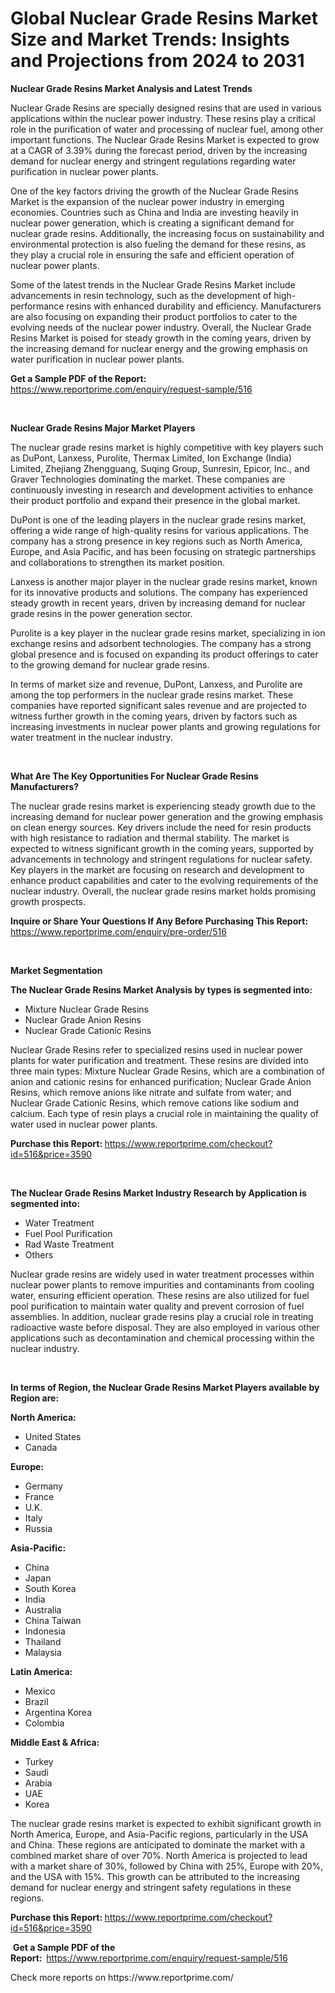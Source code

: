 <p><h1>Global Nuclear Grade Resins Market Size and Market Trends: Insights and Projections from 2024 to 2031</h1></p><p><strong>Nuclear Grade Resins Market Analysis and Latest Trends</strong></p>
<p><p>Nuclear Grade Resins are specially designed resins that are used in various applications within the nuclear power industry. These resins play a critical role in the purification of water and processing of nuclear fuel, among other important functions. The Nuclear Grade Resins Market is expected to grow at a CAGR of 3.39% during the forecast period, driven by the increasing demand for nuclear energy and stringent regulations regarding water purification in nuclear power plants.</p><p>One of the key factors driving the growth of the Nuclear Grade Resins Market is the expansion of the nuclear power industry in emerging economies. Countries such as China and India are investing heavily in nuclear power generation, which is creating a significant demand for nuclear grade resins. Additionally, the increasing focus on sustainability and environmental protection is also fueling the demand for these resins, as they play a crucial role in ensuring the safe and efficient operation of nuclear power plants.</p><p>Some of the latest trends in the Nuclear Grade Resins Market include advancements in resin technology, such as the development of high-performance resins with enhanced durability and efficiency. Manufacturers are also focusing on expanding their product portfolios to cater to the evolving needs of the nuclear power industry. Overall, the Nuclear Grade Resins Market is poised for steady growth in the coming years, driven by the increasing demand for nuclear energy and the growing emphasis on water purification in nuclear power plants.</p></p>
<p><strong>Get a Sample PDF of the Report:&nbsp;</strong> <a href="https://www.reportprime.com/enquiry/request-sample/516">https://www.reportprime.com/enquiry/request-sample/516</a></p>
<p>&nbsp;</p>
<p><strong>Nuclear Grade Resins Major Market Players</strong></p>
<p><p>The nuclear grade resins market is highly competitive with key players such as DuPont, Lanxess, Purolite, Thermax Limited, Ion Exchange (India) Limited, Zhejiang Zhengguang, Suqing Group, Sunresin, Epicor, Inc., and Graver Technologies dominating the market. These companies are continuously investing in research and development activities to enhance their product portfolio and expand their presence in the global market.</p><p>DuPont is one of the leading players in the nuclear grade resins market, offering a wide range of high-quality resins for various applications. The company has a strong presence in key regions such as North America, Europe, and Asia Pacific, and has been focusing on strategic partnerships and collaborations to strengthen its market position.</p><p>Lanxess is another major player in the nuclear grade resins market, known for its innovative products and solutions. The company has experienced steady growth in recent years, driven by increasing demand for nuclear grade resins in the power generation sector.</p><p>Purolite is a key player in the nuclear grade resins market, specializing in ion exchange resins and adsorbent technologies. The company has a strong global presence and is focused on expanding its product offerings to cater to the growing demand for nuclear grade resins.</p><p>In terms of market size and revenue, DuPont, Lanxess, and Purolite are among the top performers in the nuclear grade resins market. These companies have reported significant sales revenue and are projected to witness further growth in the coming years, driven by factors such as increasing investments in nuclear power plants and growing regulations for water treatment in the nuclear industry.</p></p>
<p>&nbsp;</p>
<p><strong>What Are The Key Opportunities For Nuclear Grade Resins Manufacturers?</strong></p>
<p><p>The nuclear grade resins market is experiencing steady growth due to the increasing demand for nuclear power generation and the growing emphasis on clean energy sources. Key drivers include the need for resin products with high resistance to radiation and thermal stability. The market is expected to witness significant growth in the coming years, supported by advancements in technology and stringent regulations for nuclear safety. Key players in the market are focusing on research and development to enhance product capabilities and cater to the evolving requirements of the nuclear industry. Overall, the nuclear grade resins market holds promising growth prospects.</p></p>
<p><strong>Inquire or Share Your Questions If Any Before Purchasing This Report:</strong> <a href="https://www.reportprime.com/enquiry/pre-order/516">https://www.reportprime.com/enquiry/pre-order/516</a></p>
<p>&nbsp;</p>
<p><strong>Market Segmentation</strong></p>
<p><strong>The Nuclear Grade Resins Market Analysis by types is segmented into:</strong></p>
<p><ul><li>Mixture Nuclear Grade Resins</li><li>Nuclear Grade Anion Resins</li><li>Nuclear Grade Cationic Resins</li></ul></p>
<p><p>Nuclear Grade Resins refer to specialized resins used in nuclear power plants for water purification and treatment. These resins are divided into three main types: Mixture Nuclear Grade Resins, which are a combination of anion and cationic resins for enhanced purification; Nuclear Grade Anion Resins, which remove anions like nitrate and sulfate from water; and Nuclear Grade Cationic Resins, which remove cations like sodium and calcium. Each type of resin plays a crucial role in maintaining the quality of water used in nuclear power plants.</p></p>
<p><strong>Purchase this Report:&nbsp;</strong><a href="https://www.reportprime.com/checkout?id=516&price=3590">https://www.reportprime.com/checkout?id=516&price=3590</a></p>
<p>&nbsp;</p>
<p><strong>The Nuclear Grade Resins Market Industry Research by Application is segmented into:</strong></p>
<p><ul><li>Water Treatment</li><li>Fuel Pool Purification</li><li>Rad Waste Treatment</li><li>Others</li></ul></p>
<p><p>Nuclear grade resins are widely used in water treatment processes within nuclear power plants to remove impurities and contaminants from cooling water, ensuring efficient operation. These resins are also utilized for fuel pool purification to maintain water quality and prevent corrosion of fuel assemblies. In addition, nuclear grade resins play a crucial role in treating radioactive waste before disposal. They are also employed in various other applications such as decontamination and chemical processing within the nuclear industry.</p></p>
<p>&nbsp;</p>
<p><strong>In terms of Region, the Nuclear Grade Resins Market Players available by Region are:</strong></p>
<p>
    <p> <strong> North America: </strong>
        <ul>
            <li>United States</li>
            <li>Canada</li>
        </ul>
        </p> 
    <p> <strong> Europe: </strong>
        <ul>
            <li>Germany</li>
            <li>France</li>
            <li>U.K.</li>
            <li>Italy</li>
            <li>Russia</li>
        </ul>
        </p> 
    <p> <strong> Asia-Pacific: </strong>
        <ul>
            <li>China</li>
            <li>Japan</li>
            <li>South Korea</li>
            <li>India</li>
            <li>Australia</li>
            <li>China Taiwan</li>
            <li>Indonesia</li>
            <li>Thailand</li>
            <li>Malaysia</li>
        </ul>
        </p> 
    <p> <strong> Latin America: </strong>
        <ul>
            <li>Mexico</li>
            <li>Brazil</li>
            <li>Argentina Korea</li>
            <li>Colombia</li>
        </ul>
        </p> 
    <p> <strong> Middle East & Africa: </strong>
        <ul>
            <li>Turkey</li>
            <li>Saudi</li>
            <li>Arabia</li>
            <li>UAE</li>
            <li>Korea</li>
        </ul>
    </p>
    </p>
<p><p>The nuclear grade resins market is expected to exhibit significant growth in North America, Europe, and Asia-Pacific regions, particularly in the USA and China. These regions are anticipated to dominate the market with a combined market share of over 70%. North America is projected to lead with a market share of 30%, followed by China with 25%, Europe with 20%, and the USA with 15%. This growth can be attributed to the increasing demand for nuclear energy and stringent safety regulations in these regions.</p></p>
<p><strong>Purchase this Report: </strong><a href="https://www.reportprime.com/checkout?id=516&price=3590">https://www.reportprime.com/checkout?id=516&price=3590</a></p>
<p>&nbsp;<strong>Get a Sample PDF of the Report:&nbsp;&nbsp;</strong><a href="https://www.reportprime.com/enquiry/request-sample/516">https://www.reportprime.com/enquiry/request-sample/516</a></p>
<p><strong></strong></p>
<p>Check more reports on https://www.reportprime.com/</p>